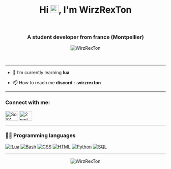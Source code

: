 <div align="center">
    <h1 align="center">Hi <img src="https://media.giphy.com/media/hvRJCLFzcasrR4ia7z/giphy.gif" width="25px">, I'm WirzRexTon</h1>
</div>

<br/>
<h3 align="center">A student developer from france (Montpellier)</h3>

<p align="center"> <img src="https://komarev.com/ghpvc/?username=WirzRexTon&label=Profile%20views&color=0e75b6&style=flat" alt="WirzRexTon" /> </p>
<!-- <p align="center"> <a href="https://twitter.com/USERNAME" target="blank"><img src="https://img.shields.io/twitter/follow/USERNAME?logo=twitter&style=for-the-badge" alt="USERNAME" /></a> </p> -->
<br/>

---

- 🌱 I’m currently learning **lua**

- 📫 How to reach me **discord : .wirzrexton**

---

<h3 align="left">Connect with me:</h3>
<p align="left">
<!-- <a href="https://twitter.com/CriticalR_" target="blank"><img align="center" src="https://raw.githubusercontent.com/rahuldkjain/github-profile-readme-generator/master/src/images/icons/Social/twitter.svg" alt="CriticalRR" height="30" width="40" /></a> -->
<a href="https://www.youtube.com/@StateOfSanAndreas" target="blank"><img align="center" src="https://raw.githubusercontent.com/rahuldkjain/github-profile-readme-generator/master/src/images/icons/Social/youtube.svg" alt="SoSA" height="30" width="40" /></a>
<a href="https://discord.gg/v8nrrJd4Zw" target="blank"><img align="center" src="https://raw.githubusercontent.com/rahuldkjain/github-profile-readme-generator/master/src/images/icons/Social/discord.svg" alt="2mntMRPZTM" height="30" width="40" /></a>
</p>

---

### 👨‍💻 Programming languages

<p>
    <a href="#"><img alt="!Lua" src="https://img.shields.io/badge/lua-%232C2D72.svg?style=for-the-badge&logo=lua&logoColor=white"></a>
    <a href="#"><img alt="Bash" src="https://img.shields.io/badge/Bash-121011.svg?logo=gnu-bash&logoColor=white"></a>
    <a href="#"><img alt="CSS" src="https://img.shields.io/badge/CSS-1572B6.svg?logo=css3&logoColor=white"></a>
    <a href="#"><img alt="HTML" src="https://img.shields.io/badge/HTML-E34F26.svg?logo=html5&logoColor=white"></a>
    <a href="#"><img alt="Python" src="https://img.shields.io/badge/Python-14354C.svg?logo=python&logoColor=white"></a>
    <a href="#"><img alt="SQL" src="https://custom-icon-badges.herokuapp.com/badge/SQL-025E8C.svg?logo=database&logoColor=white"></a>
</p>


---

<div align="center">
   <p><img align="center" src="https://github-readme-streak-stats.herokuapp.com/?user=WirzRexTon&" alt="WirzRexTon" /></p>
</div>

